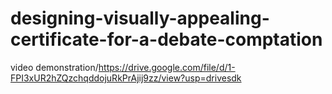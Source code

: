 # designing-visually-appealing-certificate-for-a-debate-comptation

video demonstration/https://drive.google.com/file/d/1-FPI3xUR2hZQzchqddojuRkPrAjij9zz/view?usp=drivesdk

